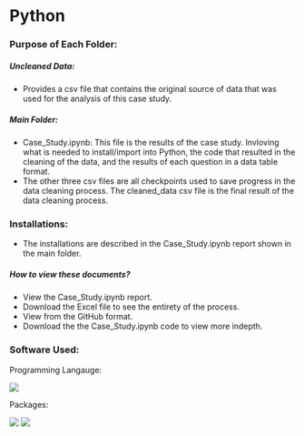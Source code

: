 # Python

### Purpose of Each Folder: 

##### Uncleaned Data:
- Provides a csv file that contains the original source of data that was used for the analysis of this case study.

##### Main Folder: 
- Case_Study.ipynb: This file is the results of the case study. Invloving what is needed to install/import into Python, the code that resulted in the cleaning of the data, and the results of each question in a data table format. 
- The other three csv files are all checkpoints used to save progress in the data cleaning process. The cleaned_data csv file is the final result of the data cleaning process. 

### Installations:
- The installations are described in the Case_Study.ipynb report shown in the main folder.

##### How to view these documents?
- View the Case_Study.ipynb report.
- Download the Excel file to see the entirety of the process. 
- View from the GitHub format.
- Download the the Case_Study.ipynb code to view more indepth.

### Software Used:
Programming Langauge: 

[<img src="https://img.shields.io/badge/Python-blue?style=for-the-badge&logo=python&logoColor=white"/>]()

Packages:

[<img src="https://img.shields.io/badge/Pandas-blue?style=for-the-badge&logo=python&logoColor=white"/>]()
[<img src="https://img.shields.io/badge/Numpy-blue?style=for-the-badge&logo=python&logoColor=white"/>]()
